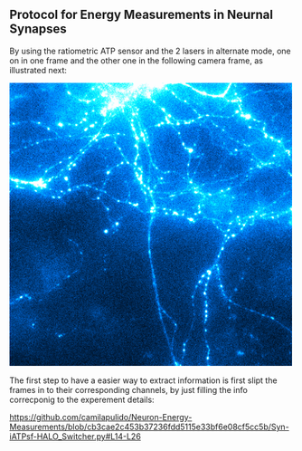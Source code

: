 ## Protocol for Energy Measurements in Neurnal Synapses

By using the ratiometric ATP sensor and the 2 lasers in alternate mode, one on in one frame and the other one in the following camera frame, as illustrated next:

<img src="./Images/Switcher_Laser 637-488.gif" alt="Neuron" style="width: 500px;"/>

The first step to have a easier way to extract information is first slipt the frames in to their corresponding channels, by just filling the info correcponig to the experement details: 

https://github.com/camilapulido/Neuron-Energy-Measurements/blob/cb3cae2c453b37236fdd5115e33bf6e08cf5cc5b/Syn-iATPsf-HALO_Switcher.py#L14-L26
